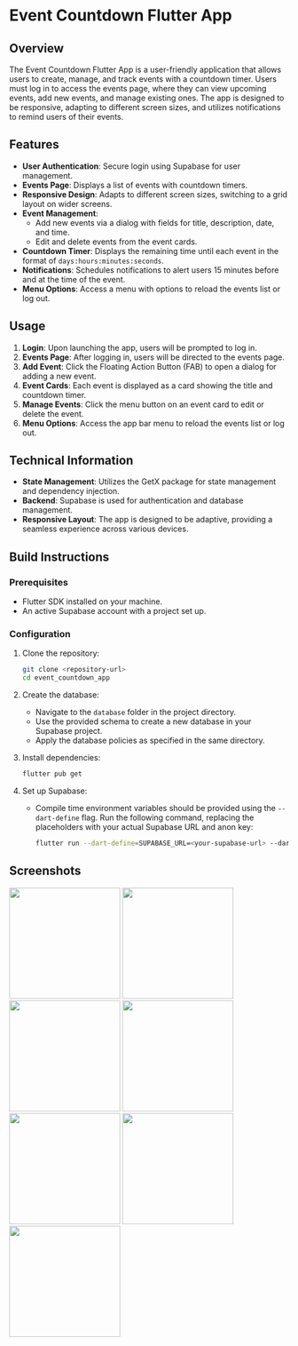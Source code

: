# Event Countdown Flutter App

## Overview

The Event Countdown Flutter App is a user-friendly application that allows users to create, manage, and track events with a countdown timer. Users must log in to access the events page, where they can view upcoming events, add new events, and manage existing ones. The app is designed to be responsive, adapting to different screen sizes, and utilizes notifications to remind users of their events.

## Features

- **User Authentication**: Secure login using Supabase for user management.
- **Events Page**: Displays a list of events with countdown timers.
- **Responsive Design**: Adapts to different screen sizes, switching to a grid layout on wider screens.
- **Event Management**: 
  - Add new events via a dialog with fields for title, description, date, and time.
  - Edit and delete events from the event cards.
- **Countdown Timer**: Displays the remaining time until each event in the format of `days:hours:minutes:seconds`.
- **Notifications**: Schedules notifications to alert users 15 minutes before and at the time of the event.
- **Menu Options**: Access a menu with options to reload the events list or log out.

## Usage

1. **Login**: Upon launching the app, users will be prompted to log in.
2. **Events Page**: After logging in, users will be directed to the events page.
3. **Add Event**: Click the Floating Action Button (FAB) to open a dialog for adding a new event.
4. **Event Cards**: Each event is displayed as a card showing the title and countdown timer.
5. **Manage Events**: Click the menu button on an event card to edit or delete the event.
6. **Menu Options**: Access the app bar menu to reload the events list or log out.

## Technical Information

- **State Management**: Utilizes the GetX package for state management and dependency injection.
- **Backend**: Supabase is used for authentication and database management.
- **Responsive Layout**: The app is designed to be adaptive, providing a seamless experience across various devices.

## Build Instructions

### Prerequisites

- Flutter SDK installed on your machine.
- An active Supabase account with a project set up.

### Configuration

1. Clone the repository:
   ```bash
   git clone <repository-url>
   cd event_countdown_app
   ```

2. Create the database:
   - Navigate to the `database` folder in the project directory.
   - Use the provided schema to create a new database in your Supabase project.
   - Apply the database policies as specified in the same directory.

3. Install dependencies:
   ```bash
   flutter pub get
   ```

4. Set up Supabase:
   - Compile time environment variables should be provided using the `--dart-define` flag. Run the following command, replacing the placeholders with your actual Supabase URL and anon key:
     ```bash
     flutter run --dart-define=SUPABASE_URL=<your-supabase-url> --dart-define=SUPABASE_ANON_KEY=<your-supabase-anon-key>
     ```

## Screenshots

<img src="https://github.com/user-attachments/assets/a7e4b88c-85aa-4798-9504-79dee59b09a3" width="200"/> <img src="https://github.com/user-attachments/assets/39e0b03b-cd24-4033-9338-9a7f1ef4a7f4" width="200"/> <img src="https://github.com/user-attachments/assets/62018f4f-619f-44d5-88bf-cd2b2590eac9" width="200"/> <img src="https://github.com/user-attachments/assets/17cfaf3c-4cad-4f61-9272-b0d7fa353b7d" width="200"/> <img src="https://github.com/user-attachments/assets/6a1cdb31-c68d-4e84-9913-4740e6bbf6f8" width="200"/> <img src="https://github.com/user-attachments/assets/2c87b9f3-8687-4cb0-80bb-49d8b4914aa8" width="200"/> <img src="https://github.com/user-attachments/assets/1d102908-eb10-418f-a0c1-6843923c6a38" width="200"/> 
